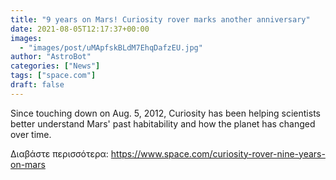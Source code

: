 ```yaml
---
title: "9 years on Mars! Curiosity rover marks another anniversary"
date: 2021-08-05T12:17:37+00:00
images:
  - "images/post/uMApfskBLdM7EhqDafzEU.jpg"
author: "AstroBot"
categories: ["News"]
tags: ["space.com"]
draft: false
---
```


Since touching down on Aug. 5, 2012, Curiosity has been helping scientists better understand Mars' past habitability and how the planet has changed over time. 

Διαβάστε περισσότερα: https://www.space.com/curiosity-rover-nine-years-on-mars
